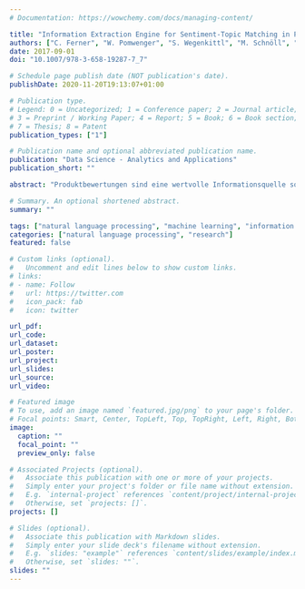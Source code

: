 ```yaml
---
# Documentation: https://wowchemy.com/docs/managing-content/

title: "Information Extraction Engine for Sentiment-Topic Matching in Product Intelligence Applications"
authors: ["C. Ferner", "W. Pomwenger", "S. Wegenkittl", "M. Schnöll", "V. Haaf", "A. Keller"]
date: 2017-09-01
doi: "10.1007/978-3-658-19287-7_7"

# Schedule page publish date (NOT publication's date).
publishDate: 2020-11-20T19:13:07+01:00

# Publication type.
# Legend: 0 = Uncategorized; 1 = Conference paper; 2 = Journal article;
# 3 = Preprint / Working Paper; 4 = Report; 5 = Book; 6 = Book section;
# 7 = Thesis; 8 = Patent
publication_types: ["1"]

# Publication name and optional abbreviated publication name.
publication: "Data Science - Analytics and Applications"
publication_short: ""

abstract: "Produktbewertungen sind eine wertvolle Informationsquelle sowohl für Unternehmen als auch für Kunden. Während Unternehmen diese Informationen dazu nutzen, ihre Produkte zu verbessern, benötigen Kunden sie als Unterstützung für die Entscheidungsfindung. Mit Bewertungen, Kommentaren und zusätzlichen Informationen versuchen viele Onlineshops potenzielle Kunden dazu zu animieren, auf ihrer Seite einzukaufen. Allerdings mangelt es aktuellen Online-Bewertungen an einer Kurzzusammenfassung, inwieweit bestimmte Produktbestandteile den Kundenwünschen entsprechen, wodurch der Produktvergleich erschwert wird. Daher haben wir ein Produktinformationswerkzeug entwickelt, dass gängige Technologien in einer Engine maschineller Sprachverarbeitung vereint. Die Engine ist in der Lage produktbezogene Online-Daten zu sammeln und zu sichern, Metadaten auszulesen und Meinungen. Die Engine wird auf technische Online-Produktbewertungen zur Stimmungsanalyse auf Bestandteilsebene angewendet. Der vollautomatisierte Prozess durchsucht das Internet nach Expertenbewertungen, die sich auf Produktbestandteile beziehen, und aggregiert die Stimmungswerte der Bewertungen."

# Summary. An optional shortened abstract.
summary: ""

tags: ["natural language processing", "machine learning", "information extraction", "sentiment analysis"]
categories: ["natural language processing", "research"]
featured: false

# Custom links (optional).
#   Uncomment and edit lines below to show custom links.
# links:
# - name: Follow
#   url: https://twitter.com
#   icon_pack: fab
#   icon: twitter

url_pdf:
url_code:
url_dataset:
url_poster:
url_project:
url_slides:
url_source:
url_video:

# Featured image
# To use, add an image named `featured.jpg/png` to your page's folder. 
# Focal points: Smart, Center, TopLeft, Top, TopRight, Left, Right, BottomLeft, Bottom, BottomRight.
image:
  caption: ""
  focal_point: ""
  preview_only: false

# Associated Projects (optional).
#   Associate this publication with one or more of your projects.
#   Simply enter your project's folder or file name without extension.
#   E.g. `internal-project` references `content/project/internal-project/index.md`.
#   Otherwise, set `projects: []`.
projects: []

# Slides (optional).
#   Associate this publication with Markdown slides.
#   Simply enter your slide deck's filename without extension.
#   E.g. `slides: "example"` references `content/slides/example/index.md`.
#   Otherwise, set `slides: ""`.
slides: ""
---
```

